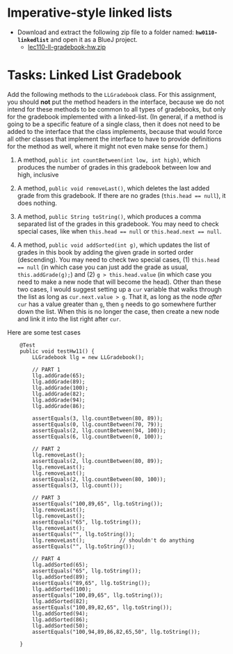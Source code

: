 # Imperative-style linked lists

- Download and extract the following zip file to a folder named: **`hw0110-linkedlist`** and open it as a BlueJ project.
  - [lec110-ll-gradebook-hw.zip](lec110-ll-gradebook-hw.zip)

# Tasks: Linked List Gradebook

Add the following methods to the `LLGradebook` class. For this assignment, you should **not** put the method headers in the interface, because we do not intend for these methods to be common to all types of gradebooks, but only for the gradebook implemented with a linked-list. (In general, if a method is going to be a specific feature of a single class, then it does not need to be added to the interface that the class implements, because that would force all other classes that implement the interface to have to provide definitions for the method as well, where it might not even make sense for them.)

1. A method, `public int countBetween(int low, int high)`, which produces the number of grades in this gradebook between low and high, inclusive

1. A method, `public void removeLast()`, which deletes the last added grade from this gradebook. If there are no grades (`this.head == null`), it does nothing.

1. A method, `public String toString()`, which produces a comma separated list of the grades in this gradebook. You may need to check special cases, like when `this.head == null` or `this.head.next == null`. 

1. A method, `public void addSorted(int g)`, which updates the list of grades in this book by adding the given grade in sorted order (descending). You may need to check two special cases, (1) `this.head == null` (in which case you can just add the grade as usual, `this.addGrade(g);`) and (2) `g > this.head.value` (in which case you need to make a new node that will become the head). Other than these two cases, I would suggest setting up a `cur` variable that walks through the list as long as `cur.next.value > g`. That it, as long as the node *after* `cur` has a value greater than `g`, then `g` needs to go somewhere further down the list. When this is no longer the case, then create a new node and link it into the list right after `cur`.

Here are some test cases

```
    @Test 
    public void testHw11() {
        LLGradebook llg = new LLGradebook();

        // PART 1
        llg.addGrade(65);
        llg.addGrade(89);
        llg.addGrade(100);
        llg.addGrade(82);
        llg.addGrade(94);
        llg.addGrade(86);

        assertEquals(3, llg.countBetween(80, 89));
        assertEquals(0, llg.countBetween(70, 79));
        assertEquals(2, llg.countBetween(94, 100));
        assertEquals(6, llg.countBetween(0, 100));

        // PART 2
        llg.removeLast();
        assertEquals(2, llg.countBetween(80, 89));
        llg.removeLast();
        llg.removeLast();
        assertEquals(2, llg.countBetween(80, 100));
        assertEquals(3, llg.count());

        // PART 3
        assertEquals("100,89,65", llg.toString());
        llg.removeLast();
        llg.removeLast();
        assertEquals("65", llg.toString());
        llg.removeLast();
        assertEquals("", llg.toString());
        llg.removeLast();           // shouldn't do anything
        assertEquals("", llg.toString());

        // PART 4
        llg.addSorted(65);
        assertEquals("65", llg.toString());
        llg.addSorted(89);
        assertEquals("89,65", llg.toString());
        llg.addSorted(100);
        assertEquals("100,89,65", llg.toString());
        llg.addSorted(82);
        assertEquals("100,89,82,65", llg.toString());
        llg.addSorted(94);
        llg.addSorted(86);
        llg.addSorted(50);
        assertEquals("100,94,89,86,82,65,50", llg.toString());

    }
```



